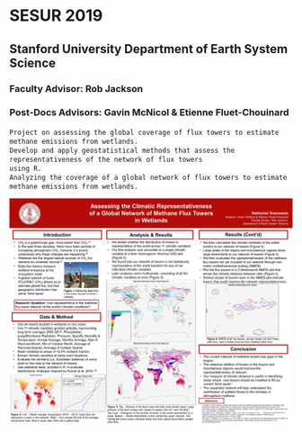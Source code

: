 # SESUR 2019
## Stanford University Department of Earth System Science
### Faculty Advisor: Rob Jackson
### Post-Docs Advisors: Gavin McNicol & Etienne Fluet-Chouinard
```
Project on assessing the global coverage of flux towers to estimate methane emissions from wetlands.
Develop and apply geostatistical methods that assess the representativeness of the network of flux towers 
using R.
Analyzing the coverage of a global network of flux towers to estimate methane emissions from wetlands.
```
![Research Poster](https://github.com/nathgoh/SESUR/blob/master/Research%20Poster%20-%20SESUR.jpg)
